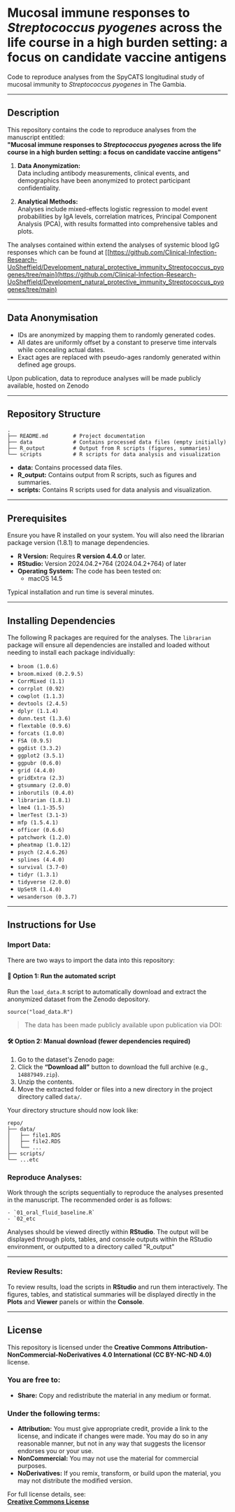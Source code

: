 # Mucosal immune responses to *Streptococcus pyogenes* across the life course in a high burden setting: a focus on candidate vaccine antigens

Code to reproduce analyses from the SpyCATS longitudinal study of mucosal immunity to *Streptococcus pyogenes* in The Gambia.

---

## **Description**

This repository contains the code to reproduce analyses from the manuscript entitled:  
**"Mucosal immune responses to *Streptococcus pyogenes* across the life course in a high burden setting: a focus on candidate vaccine antigens"**

1. **Data Anonymization:**  
    Data including antibody measurements, clinical events, and demographics have been anonymized to protect participant confidentiality.

2. **Analytical Methods:**  
    Analyses include mixed-effects logistic regression to model event probabilities by IgA levels, correlation matrices, Principal Component Analysis (PCA), with results formatted into comprehensive tables and plots.

The analyses contained within extend the analyses of systemic blood IgG responses which can be found at 
[[https://github.com/Clinical-Infection-Research-UoSheffield/Development_natural_protective_immunity_Streptococcus_pyogenes/tree/main](https://github.com/Clinical-Infection-Research-UoSheffield/Development_natural_protective_immunity_Streptococcus_pyogenes/tree/main)  


---

## **Data Anonymisation**

- IDs are anonymized by mapping them to randomly generated codes.
- All dates are uniformly offset by a constant to preserve time intervals while concealing actual dates.
- Exact ages are replaced with pseudo-ages randomly generated within defined age groups.

Upon publication, data to reproduce analyses will be made publicly available, hosted on Zenodo

---

## **Repository Structure**

```
.
├── README.md        # Project documentation  
├── data             # Contains processed data files (empty initially)  
├── R_output         # Output from R scripts (figures, summaries)  
└── scripts          # R scripts for data analysis and visualization  
```
- **data:** Contains processed data files.  
- **R_output:** Contains output from R scripts, such as figures and summaries.  
- **scripts:** Contains R scripts used for data analysis and visualization.  

---

## **Prerequisites**

Ensure you have R installed on your system. You will also need the librarian package version (1.8.1) to manage dependencies.

- **R Version:** Requires **R version 4.4.0** or later.  
- **RStudio:** Version 2024.04.2+764 (2024.04.2+764) of later   
- **Operating System:** The code has been tested on:  
  - macOS 14.5  

Typical installation and run time is several minutes. 

---

## **Installing Dependencies**

The following R packages are required for the analyses. The `librarian` package will ensure all dependencies are installed and loaded without needing to install each package individually:

- `broom (1.0.6)`  
- `broom.mixed (0.2.9.5)`  
- `CorrMixed (1.1)`  
- `corrplot (0.92)`  
- `cowplot (1.1.3)` 
- `devtools (2.4.5)`
- `dplyr (1.1.4)`  
- `dunn.test (1.3.6)`  
- `flextable (0.9.6)`  
- `forcats (1.0.0)`  
- `FSA (0.9.5)`  
- `ggdist (3.3.2)`  
- `ggplot2 (3.5.1)`  
- `ggpubr (0.6.0)`  
- `grid (4.4.0)`  
- `gridExtra (2.3)`  
- `gtsummary (2.0.0)` 
- `inborutils (0.4.0)`
- `librarian (1.8.1)`  
- `lme4 (1.1-35.5)`  
- `lmerTest (3.1-3)`  
- `mfp (1.5.4.1)`  
- `officer (0.6.6)`  
- `patchwork (1.2.0)`  
- `pheatmap (1.0.12)`  
- `psych (2.4.6.26)`  
- `splines (4.4.0)`  
- `survival (3.7-0)`  
- `tidyr (1.3.1)`  
- `tidyverse (2.0.0)`  
- `UpSetR (1.4.0)`  
- `wesanderson (0.3.7)`  

---

## **Instructions for Use**

### **Import Data:**

There are two ways to import the data into this repository:

#### 🔁 **Option 1: Run the automated script**

Run the `load_data.R` script to automatically download and extract the anonymized dataset from the Zenodo depository.

`source("load_data.R")`

> The data has been made publicly available upon publication via DOI: <insert at publication>

#### 🛠 **Option 2: Manual download (fewer dependencies required)**

1. Go to the dataset's Zenodo page: <insert at publication>
2. Click the **“Download all”** button to download the full archive (e.g., `14887949.zip`).  
3. Unzip the contents.  
4. Move the extracted folder or files into a new directory in the project directory called `data/`.

Your directory structure should now look like:

```
repo/
├── data/
│   ├── file1.RDS
│   ├── file2.RDS
│   └── ...
├── scripts/
└── ...etc
```



### **Reproduce Analyses:**

Work through the scripts sequentially to reproduce the analyses presented in the manuscript. The recommended order is as follows:

```
- `01_oral_fluid_baseline.R`  
- `02_etc

```

Analyses should be viewed directly within **RStudio**. The output will be displayed through plots, tables, and console outputs within the RStudio environment, or outputted to a directory called "R_output"

---

### **Review Results:**

To review results, load the scripts in **RStudio** and run them interactively. The figures, tables, and statistical summaries will be displayed directly in the **Plots** and **Viewer** panels or within the **Console**. 

---

## **License**

This repository is licensed under the **Creative Commons Attribution-NonCommercial-NoDerivatives 4.0 International (CC BY-NC-ND 4.0)** license.

### **You are free to:**

- **Share:** Copy and redistribute the material in any medium or format.

### **Under the following terms:**

- **Attribution:** You must give appropriate credit, provide a link to the license, and indicate if changes were made. You may do so in any reasonable manner, but not in any way that suggests the licensor endorses you or your use.  
- **NonCommercial:** You may not use the material for commercial purposes.  
- **NoDerivatives:** If you remix, transform, or build upon the material, you may not distribute the modified version.  

For full license details, see:  
**[Creative Commons License](https://creativecommons.org/licenses/by-nc-nd/4.0/)**  

